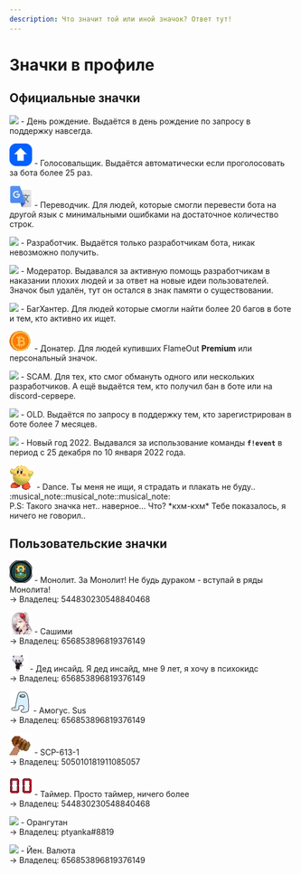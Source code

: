 ```yaml
---
description: Что значит той или иной значок? Ответ тут!
---
```


# Значки в профиле

## Официальные значки

![](../.gitbook/assets/https\_\_\_discord.com\_assets\_496cd7d4bfc59cdf6cd8a3285b42b576.svg-0.svg) - День рождение. Выдаётся в день рождение по запросу в поддержку навсегда.

![](../.gitbook/assets/840537983060017172.webp) - Голосовальщик. Выдаётся автоматически если проголосовать за бота более 25 раз.

![](../.gitbook/assets/849290020950245458.webp) - Переводчик. Для людей, которые смогли перевести бота на другой язык с минимальными ошибками на достаточное количество строк.

![](../.gitbook/assets/https\_\_\_discord.com\_assets\_509dd485f6269e2521955120f3e8f0ef.svg-0.svg) - Разработчик. Выдаётся только разработчикам бота, никак невозможно получить.

![](../.gitbook/assets/https\_\_\_discord.com\_assets\_770955b283a8a3d1cfd221f70dc0e6ee.svg-0.svg) - Модератор. Выдавался за активную помощь разработчикам в наказании плохих людей и за ответ на новые идеи пользователей. Значок был удалён, тут он остался в знак памяти о существовании.

![](../.gitbook/assets/https\_\_\_discord.com\_assets\_370f5af37229902609dec50690ec5f99.svg-0.svg) - БагХантер. Для людей которые смогли найти более 20 багов в боте и тем, кто активно их ищет.&#x20;

![](<../.gitbook/assets/823500862215028758 (1).gif>) - Донатер. Для людей купивших FlameOut **Premium** или персональный значок.

![](../.gitbook/assets/https\_\_\_discord.com\_assets\_0d9e341a5ff1e9d55e691cc7d86f05bd.svg-0.svg) - SCAM. Для тех, кто смог обмануть одного или нескольких разработчиков. А ещё выдаётся тем, кто получил бан в боте или на discord-сервере.

![](../.gitbook/assets/https\_\_\_discord.com\_assets\_ffa92fc2c8f0a781d5ae9ffbecefa054.svg-0.svg) - OLD. Выдаётся по запросу в поддержку тем, кто зарегистрирован в боте более 7 месяцев.

![](../.gitbook/assets/https\_\_\_discord.com\_assets\_2f5331445a4647af2bb317862b38502a.svg-0.svg) - Новый год 2022. Выдавался за использование команды **`f!event`** в период с 25 декабря по 10 января 2022 года.

![](../.gitbook/assets/960951684186652743.gif) - Dance. Ты меня не ищи, я страдать и плакать не буду.. :musical\_note::musical\_note::musical\_note:\
P.S: Такого значка нет.. наверное... Что? \*кхм-кхм\* Тебе показалось, я ничего не говорил..

## Пользовательские значки

![](../.gitbook/assets/957626031215353896.webp) - Монолит. За Монолит! Не будь дураком - вступай в ряды Монолита!\
\-> Владелец: 544830230548840468

![](../.gitbook/assets/921833706493214750.webp) - Сашими\
\-> Владелец: 656853896819376149

![](../.gitbook/assets/921833729985511454.gif) - Дед инсайд. Я дед инсайд, мне 9 лет, я хочу в психокидс\
\-> Владелец: 656853896819376149

![](../.gitbook/assets/921838156276449320.webp) - Амогус. Sus\
\-> Владелец: 656853896819376149

![](../.gitbook/assets/945705723973738506.webp) - SCP-613-1\
\-> Владелец: 505010181911085057

![](../.gitbook/assets/957622573234004058.gif) - Таймер. Просто таймер, ничего более\
\-> Владелец: 544830230548840468

![](../.gitbook/assets/https\_\_\_discord.com\_assets\_70e2c1bb3d82f6e009d3aaa6d72b8fc2.svg-0.svg) - Орангутан\
\-> Владелец: ptyanka#8819

![](<../.gitbook/assets/https\_\_\_discord.com\_assets\_24f893169104e65cf4e3dfb1d817d078.svg-0 (1).svg>) - Йен. Валюта\
\-> Владелец: 656853896819376149

